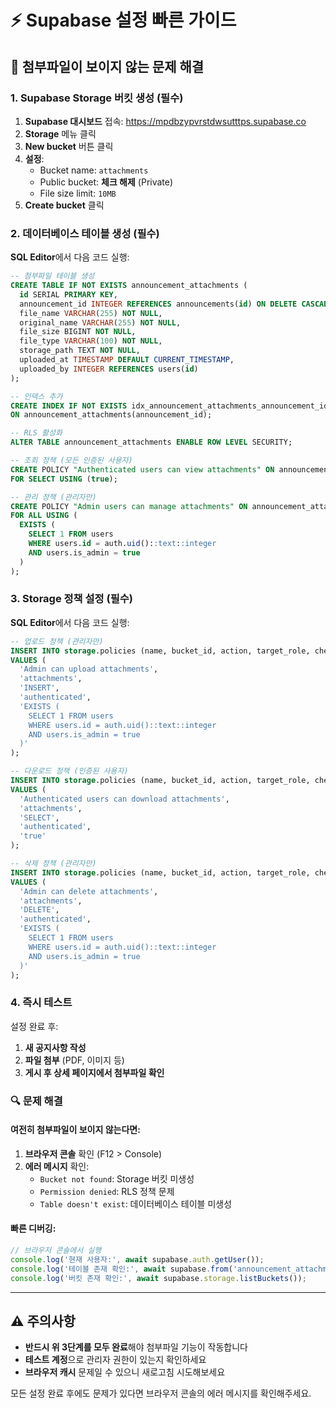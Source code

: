 # ⚡ Supabase 설정 빠른 가이드

## 🚨 첨부파일이 보이지 않는 문제 해결

### 1. Supabase Storage 버킷 생성 (필수)

1. **Supabase 대시보드** 접속: https://mpdbzypvrstdwsutttps.supabase.co
2. **Storage** 메뉴 클릭
3. **New bucket** 버튼 클릭
4. **설정**:
   - Bucket name: `attachments`
   - Public bucket: **체크 해제** (Private)
   - File size limit: `10MB`
5. **Create bucket** 클릭

### 2. 데이터베이스 테이블 생성 (필수)

**SQL Editor**에서 다음 코드 실행:

```sql
-- 첨부파일 테이블 생성
CREATE TABLE IF NOT EXISTS announcement_attachments (
  id SERIAL PRIMARY KEY,
  announcement_id INTEGER REFERENCES announcements(id) ON DELETE CASCADE,
  file_name VARCHAR(255) NOT NULL,
  original_name VARCHAR(255) NOT NULL,
  file_size BIGINT NOT NULL,
  file_type VARCHAR(100) NOT NULL,
  storage_path TEXT NOT NULL,
  uploaded_at TIMESTAMP DEFAULT CURRENT_TIMESTAMP,
  uploaded_by INTEGER REFERENCES users(id)
);

-- 인덱스 추가
CREATE INDEX IF NOT EXISTS idx_announcement_attachments_announcement_id
ON announcement_attachments(announcement_id);

-- RLS 활성화
ALTER TABLE announcement_attachments ENABLE ROW LEVEL SECURITY;

-- 조회 정책 (모든 인증된 사용자)
CREATE POLICY "Authenticated users can view attachments" ON announcement_attachments
FOR SELECT USING (true);

-- 관리 정책 (관리자만)
CREATE POLICY "Admin users can manage attachments" ON announcement_attachments
FOR ALL USING (
  EXISTS (
    SELECT 1 FROM users
    WHERE users.id = auth.uid()::text::integer
    AND users.is_admin = true
  )
);
```

### 3. Storage 정책 설정 (필수)

**SQL Editor**에서 다음 코드 실행:

```sql
-- 업로드 정책 (관리자만)
INSERT INTO storage.policies (name, bucket_id, action, target_role, check_expression)
VALUES (
  'Admin can upload attachments',
  'attachments',
  'INSERT',
  'authenticated',
  'EXISTS (
    SELECT 1 FROM users
    WHERE users.id = auth.uid()::text::integer
    AND users.is_admin = true
  )'
);

-- 다운로드 정책 (인증된 사용자)
INSERT INTO storage.policies (name, bucket_id, action, target_role, check_expression)
VALUES (
  'Authenticated users can download attachments',
  'attachments',
  'SELECT',
  'authenticated',
  'true'
);

-- 삭제 정책 (관리자만)
INSERT INTO storage.policies (name, bucket_id, action, target_role, check_expression)
VALUES (
  'Admin can delete attachments',
  'attachments',
  'DELETE',
  'authenticated',
  'EXISTS (
    SELECT 1 FROM users
    WHERE users.id = auth.uid()::text::integer
    AND users.is_admin = true
  )'
);
```

### 4. 즉시 테스트

설정 완료 후:

1. **새 공지사항 작성**
2. **파일 첨부** (PDF, 이미지 등)
3. **게시 후 상세 페이지에서 첨부파일 확인**

### 🔍 문제 해결

#### 여전히 첨부파일이 보이지 않는다면:

1. **브라우저 콘솔** 확인 (F12 > Console)
2. **에러 메시지** 확인:
   - `Bucket not found`: Storage 버킷 미생성
   - `Permission denied`: RLS 정책 문제
   - `Table doesn't exist`: 데이터베이스 테이블 미생성

#### 빠른 디버깅:

```javascript
// 브라우저 콘솔에서 실행
console.log('현재 사용자:', await supabase.auth.getUser());
console.log('테이블 존재 확인:', await supabase.from('announcement_attachments').select('count').limit(1));
console.log('버킷 존재 확인:', await supabase.storage.listBuckets());
```

---

## ⚠️ 주의사항

- **반드시 위 3단계를 모두 완료**해야 첨부파일 기능이 작동합니다
- **테스트 계정**으로 관리자 권한이 있는지 확인하세요
- **브라우저 캐시** 문제일 수 있으니 새로고침 시도해보세요

모든 설정 완료 후에도 문제가 있다면 브라우저 콘솔의 에러 메시지를 확인해주세요.